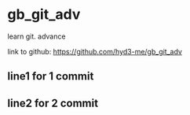 # gb_git_adv
learn git. advance

link to github:
https://github.com/hyd3-me/gb_git_adv


## line1 for 1 commit

## line2 for 2 commit
